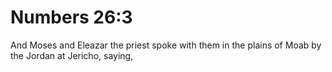 # Numbers 26:3

And Moses and Eleazar the priest spoke with them in the plains of Moab by the Jordan at Jericho, saying,
